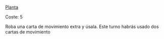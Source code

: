 
[Planta](Planta.md)

Coste: 5

Roba una carta de movimiento extra y úsala. Este turno habrás usado dos cartas de movimiento